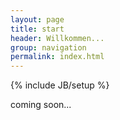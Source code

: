 ```yaml
---
layout: page
title: start 
header: Willkommen... 
group: navigation 
permalink: index.html
---
```

{% include JB/setup %}

coming soon...

